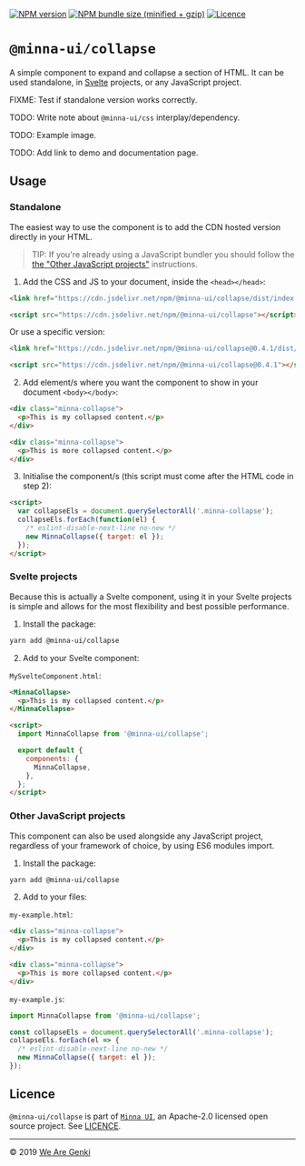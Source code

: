 <!-- markdownlint-disable first-line-h1 ol-prefix -->

[![NPM version](https://img.shields.io/npm/v/@minna-ui/collapse.svg)](https://www.npmjs.com/package/@minna-ui/collapse)
[![NPM bundle size (minified + gzip)](https://img.shields.io/bundlephobia/minzip/@minna-ui/collapse.svg)](https://bundlephobia.com/result?p=@minna-ui/collapse)
[![Licence](https://img.shields.io/npm/l/@minna-ui/collapse.svg)](https://github.com/WeAreGenki/minna-ui/blob/master/LICENCE)

# `@minna-ui/collapse`

A simple component to expand and collapse a section of HTML. It can be used standalone, in [Svelte](https://svelte.technology/guide) projects, or any JavaScript project.

FIXME: Test if standalone version works correctly.

TODO: Write note about `@minna-ui/css` interplay/dependency.

TODO: Example image.

TODO: Add link to demo and documentation page.

## Usage

### Standalone

The easiest way to use the component is to add the CDN hosted version directly in your HTML.

> TIP: If you're already using a JavaScript bundler you should follow the [the "Other JavaScript projects"](#other-javascript-projects) instructions.

1. Add the CSS and JS to your document, inside the `<head></head>`:

<!-- prettier-ignore -->
```html
<link href="https://cdn.jsdelivr.net/npm/@minna-ui/collapse/dist/index.css" rel="stylesheet"/>

<script src="https://cdn.jsdelivr.net/npm/@minna-ui/collapse"></script>
```

Or use a specific version:

<!-- prettier-ignore -->
```html
<link href="https://cdn.jsdelivr.net/npm/@minna-ui/collapse@0.4.1/dist/index.css" rel="stylesheet"/>

<script src="https://cdn.jsdelivr.net/npm/@minna-ui/collapse@0.4.1"></script>
```

2. Add element/s where you want the component to show in your document `<body></body>`:

<!-- prettier-ignore -->
```html
<div class="minna-collapse">
  <p>This is my collapsed content.</p>
</div>

<div class="minna-collapse">
  <p>This is more collapsed content.</p>
</div>
```

3. Initialise the component/s (this script must come after the HTML code in step 2):

```html
<script>
  var collapseEls = document.querySelectorAll('.minna-collapse');
  collapseEls.forEach(function(el) {
    /* eslint-disable-next-line no-new */
    new MinnaCollapse({ target: el });
  });
</script>
```

### Svelte projects

Because this is actually a Svelte component, using it in your Svelte projects is simple and allows for the most flexibility and best possible performance.

1. Install the package:

```sh
yarn add @minna-ui/collapse
```

2. Add to your Svelte component:

`MySvelteComponent.html`:

<!-- prettier-ignore -->
```html
<MinnaCollapse>
  <p>This is my collapsed content.</p>
</MinnaCollapse>

<script>
  import MinnaCollapse from '@minna-ui/collapse';

  export default {
    components: {
      MinnaCollapse,
    },
  };
</script>
```

### Other JavaScript projects

This component can also be used alongside any JavaScript project, regardless of your framework of choice, by using ES6 modules import.

1. Install the package:

```sh
yarn add @minna-ui/collapse
```

2. Add to your files:

`my-example.html`:

<!-- prettier-ignore -->
```html
<div class="minna-collapse">
  <p>This is my collapsed content.</p>
</div>

<div class="minna-collapse">
  <p>This is more collapsed content.</p>
</div>
```

`my-example.js`:

```js
import MinnaCollapse from '@minna-ui/collapse';

const collapseEls = document.querySelectorAll('.minna-collapse');
collapseEls.forEach(el => {
  /* eslint-disable-next-line no-new */
  new MinnaCollapse({ target: el });
});
```

## Licence

`@minna-ui/collapse` is part of [`Minna UI`](https://github.com/WeAreGenki/minna-ui), an Apache-2.0 licensed open source project. See [LICENCE](https://github.com/WeAreGenki/minna-ui/blob/master/LICENCE).

---

© 2019 [We Are Genki](https://wearegenki.com)
